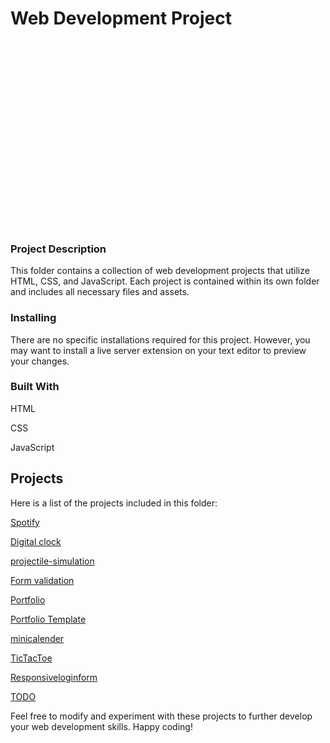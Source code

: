 <h1>Web Development Project</h1>

<div style="background-image: url('https://www.codingnepalweb.com/wp-content/uploads/2022/09/10-best-beginner-to-intermediate-js-projec-fix.jpg'); background-size: cover; background-position: center; height: 300px;"></div>

<h3>Project Description</h3>
This folder contains a collection of web development projects that utilize HTML, CSS, and JavaScript. Each project is contained within its own folder and includes all necessary files and assets.

<h3>Installing</h3>
There are no specific installations required for this project. However, you may want to install a live server extension on your text editor to preview your changes.

<h3>Built With</h3>

HTML

CSS

JavaScript

<h2>Projects</h2>

Here is a list of the projects included in this folder:

[Spotify](https://apsarabiswokarma.github.io/webDev-projects/spotify)

[Digital clock](https://apsarabiswokarma.github.io/webDev-projects/clock)

[projectile-simulation](https://apsarabiswokarma.github.io/webDev-projects/Projectile-simulation)

[Form validation](https://apsarabiswokarma.github.io/webDev-projects/formValidation)

[Portfolio](https://apsarabiswokarma.github.io/webDev-projects/portfolio)

[Portfolio Template](https://apsarabiswokarma.github.io/webDev-projects/portfolioTemplate)

[minicalender](https://apsarabiswokarma.github.io/webDev-projects/miniCalender)

[TicTacToe](https://apsarabiswokarma.github.io/webDev-projects/tictactoe)

[Responsiveloginform](https://apsarabiswokarma.github.io/webDev-projects/basic%20of%20form)

[TODO](https://apsarabiswokarma.github.io/webDev-projects/TodoList)



Feel free to modify and experiment with these projects to further develop your web development skills. Happy coding!









